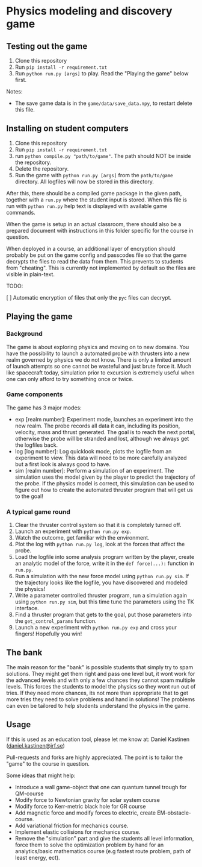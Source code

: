 # Physics modeling and discovery game

## Testing out the game

1. Clone this repository
2. Run `pip install -r requirement.txt`
3. Run `python run.py [args]` to play. Read the "Playing the game" below first.

Notes:
- The save game data is in the `game/data/save_data.npy`, to restart delete this file.

## Installing on student computers

1. Clone this repository
2. Run `pip install -r requirement.txt`
3. run `python compile.py "path/to/game"`. The path should NOT be inside the repository. 
4. Delete the repository.
5. Run the game with `python run.py [args]` from the `path/to/game` directory. All logfiles will now be stored in this directory.

After this, there should be a compiled game package in the given path, together with a `run.py` where the student input is stored. When this file is run with `python run.py` help text is displayed with available game commands. 

When the game is setup in an actual classroom, there should also be a prepared document with instructions in this folder specific for the course in question.

When deployed in a course, an additional layer of encryption should probably be put on the game config and passcodes file so that the game decrypts the files to read the data from them. This prevents to students from "cheating". This is currently not implemented by default so the files are visible in plain-text.

TODO:

[ ] Automatic encryption of files that only the `pyc` files can decrypt.

## Playing the game

### Background

The game is about exploring physics and moving on to new domains. You have the possibility to launch a automated probe with thrusters into a new realm governed by physics we do not know. There is only a limited amount of launch attempts so one cannot be wasteful and just brute force it. Much like spacecraft today, simulation prior to excursion is extremely useful when one can only afford to try something once or twice.

### Game components

The game has 3 major modes:
- exp [realm number]: Experiment mode, launches an experiment into the new realm. The probe records all data it can, including its position, velocity, mass and thrust generated. The goal is to reach the next portal, otherwise the probe will be stranded and lost, although we always get the logfiles back.
- log [log number]: Log quicklook mode, plots the logfile from an experiment to view. This data will need to be more carefully analyzed but a first look is always good to have.
- sim [realm number]: Perform a simulation of an experiment. The simulation uses the model given by the player to predict the trajectory of the probe. If the physics model is correct, this simulation can be used to figure out how to create the automated thruster program that will get us to the goal!

### A typical game round

1. Clear the thruster control system so that it is completely turned off.
2. Launch an experiment with `python run.py exp`.
3. Watch the outcome, get familiar with the environment.
4. Plot the log with `python run.py log`, look at the forces that affect the probe.
5. Load the logfile into some analysis program written by the player, create an analytic model of the force, write it in the `def force(...):` function in `run.py`.
6. Run a simulation with the new force model using `python run.py sim`. If the trajectory looks like the logfile, you have discovered and modeled the physics!
7. Write a parameter controlled thruster program, run a simulation again using `python run.py sim`, but this time tune the parameters using the TK interface.
8. Find a thruster program that gets to the goal, put those parameters into the `get_control_params` function.
9. Launch a new experiment with `python run.py exp` and cross your fingers! Hopefully you win!


## The bank

The main reason for the "bank" is possible students that simply try to spam solutions. They might get them right and pass one level but, it wont work for the advanced levels and with only a few chances they cannot spam multiple levels. This forces the students to model the physics so they wont run out of tries. If they need more chances, its not more than appropriate that to get more tries they need to solve problems and hand in solutions! The problems can even be tailored to help students understand the physics in the game.


## Usage

If this is used as an education tool, please let me know at:
Daniel Kastinen (daniel.kastinen@irf.se)

Pull-requests and forks are highly appreciated. The point is to tailor the "game" to the course in question. 

Some ideas that might help:
- Introduce a wall game-object that one can quantum tunnel trough for QM-course
- Modify force to Newtonian gravity for solar system course
- Modify force to Kerr-metric black hole for GR course
- Add magnetic force and modify forces to electric, create EM-obstacle-course.
- Add variational friction for mechanics course.
- Implement elastic collisions for mechanics course. 
- Remove the "simulation" part and give the students all level information, force them to solve the optimization problem by hand for an analytics/basic mathematics course (e.g fastest route problem, path of least energy, ect). 
